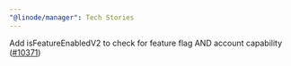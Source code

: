 ```yaml
---
"@linode/manager": Tech Stories
---
```


Add isFeatureEnabledV2 to check for feature flag AND account capability ([#10371](https://github.com/linode/manager/pull/10371))
